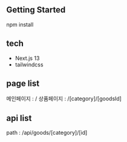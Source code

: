## Getting Started

npm install

## tech
 - Next.js 13 
 - tailwindcss
  
## page list
 메인페이지 : /
 상품페이지 : /[category]/[goodsId]


## api list
 path : /api/goods/[category]/[id]